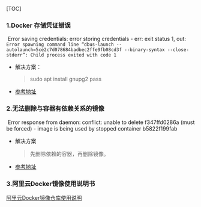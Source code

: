 [TOC]

### 1.Docker 存储凭证错误

​       Error saving credentials: error storing credentials - err: exit status 1, out: `Error spawning command line “dbus-launch --autolaunch=5ce2c7d078684badbec2ffe9fb08cd3f --binary-syntax --close-stderr”: Child process exited with code 1`

- 解决方案：

  >sudo apt install gnupg2 pass

- [参考地址](https://juejin.im/post/5d3eac08e51d4561bf461ffe)



### 2.无法删除与容器有依赖关系的镜像

​	 Error response from daemon: conflict: unable to delete f347ffd0286a (must be forced) - image is being used by stopped container b5822f199fab

- 解决方案

  > 先删除依赖的容器，再删除镜像。

- [参考地址](https://blog.csdn.net/changpingchen/article/details/84997662)



### 3.阿里云Docker镜像使用说明书

[阿里云Docker镜像仓库使用说明](http://note.youdao.com/noteshare?id=aaa8bf4e9e3a66e3b10548bb4011d8e9&sub=EB92CF3C44B948A6980CCE40AFE6D0AE)

